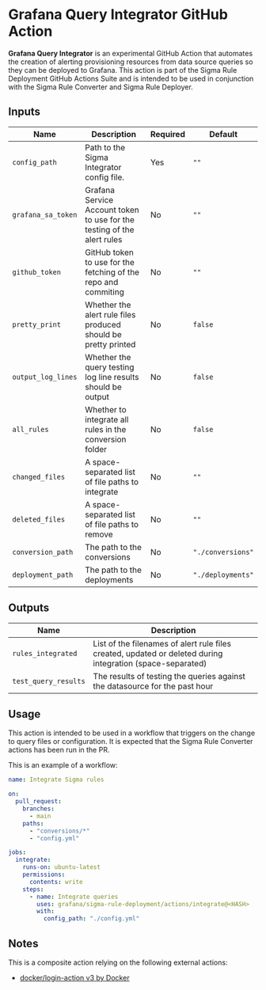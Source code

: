 # Grafana Query Integrator GitHub Action

**Grafana Query Integrator** is an experimental GitHub Action that automates the creation of alerting provisioning resources from data source queries so they can be deployed to Grafana. This action is part of the Sigma Rule Deployment GitHub Actions Suite and is intended to be used in conjunction with the Sigma Rule Converter and Sigma Rule Deployer.

## Inputs

| Name               | Description                                                             | Required | Default           |
| ------------------ | ----------------------------------------------------------------------- | -------- | ----------------- |
| `config_path`      | Path to the Sigma Integrator config file.                               | Yes      | `""`              |
| `grafana_sa_token` | Grafana Service Account token to use for the testing of the alert rules | No       | `""`              |
| `github_token`     | GitHub token to use for the fetching of the repo and commiting          | No       | `""`              |
| `pretty_print`     | Whether the alert rule files produced should be pretty printed          | No       | `false`           |
| `output_log_lines` | Whether the query testing log line results should be output             | No       | `false`           |
| `all_rules`        | Whether to integrate all rules in the conversion folder                 | No       | `false`           |
| `changed_files`    | A space-separated list of file paths to integrate                       | No       | `""`              |
| `deleted_files`    | A space-separated list of file paths to remove                          | No       | `""`              |
| `conversion_path`  | The path to the conversions                                             | No       | `"./conversions"` |
| `deployment_path`  | The path to the deployments                                             | No       | `"./deployments"` |

## Outputs

| Name                 | Description                                                                                                |
| -------------------- | ---------------------------------------------------------------------------------------------------------- |
| `rules_integrated`   | List of the filenames of alert rule files created, updated or deleted during integration (space-separated) |
| `test_query_results` | The results of testing the queries against the datasource for the past hour                                |

## Usage

This action is intended to be used in a workflow that triggers on the change to query files or configuration.
It is expected that the Sigma Rule Converter actions has been run in the PR.

This is an example of a workflow:

```yaml
name: Integrate Sigma rules

on:
  pull_request:
    branches:
      - main
    paths:
      - "conversions/*"
      - "config.yml"

jobs:
  integrate:
    runs-on: ubuntu-latest
    permissions:
      contents: write
    steps:
      - name: Integrate queries
        uses: grafana/sigma-rule-deployment/actions/integrate@<HASH>
        with:
          config_path: "./config.yml"
```

## Notes

This is a composite action relying on the following external actions:

- [docker/login-action v3 by Docker](https://github.com/docker/login-action)

